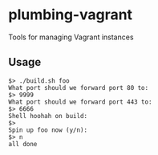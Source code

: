 # plumbing-vagrant

Tools for managing Vagrant instances

## Usage

	$> ./build.sh foo
	What port should we forward port 80 to: 
	$> 9999
	What port should we forward port 443 to: 
	$> 6666
	Shell hoohah on build: 
	$> 
	Spin up foo now (y/n): 
	$> n
	all done

